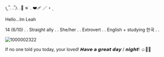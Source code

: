 𐔌՞. .՞𐦯. .🥊 𖦹 ׂ 𓈒 ❤️‍🩹 ／ ⋆ ۪

Hello...Im Leah 

14 (6/10) . . Straight ally . . She/her . . Extrovert . . English + studying 한국 . .

![1000002322](https://github.com/user-attachments/assets/667346b4-9912-4181-b4d9-fc193aa009b0)


  If no one told you today, your loved! 𝙃𝙖𝙫𝙚 𝙖 𝙜𝙧𝙚𝙖𝙩 𝙙𝙖𝙮 / 𝙣𝙞𝙜𝙝𝙩! ☺️🤙🏼
